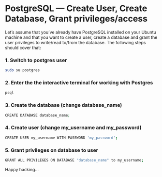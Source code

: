 # PostgreSQL — Create User, Create Database, Grant privileges/access

Let’s assume that you’ve already have PostgreSQL installed on your Ubuntu machine and that you want to create a user, create a database and grant the user privileges to write/read to/from the database. The following steps should cover that:

### 1. Switch to postgres user

```sh
sudo su postgres
```

### 2. Enter the the interactive terminal for working with Postgres

```sh
psql
```

### 3. Create the database (change database_name)

```sh
CREATE DATABASE database_name;
```

### 4. Create user (change my_username and my_password)

```sh
CREATE USER my_username WITH PASSWORD 'my_password';
```

### 5. Grant privileges on database to user

```sh
GRANT ALL PRIVILEGES ON DATABASE "database_name" to my_username;
```

Happy hacking...